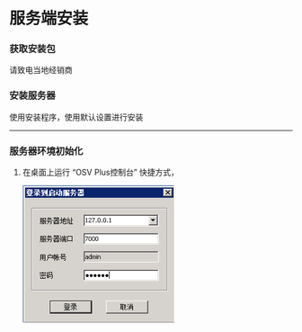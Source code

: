 # 服务端安装

### 获取安装包

请致电当地经销商

### 安装服务器

使用安装程序，使用默认设置进行安装

---

### 服务器环境初始化


1. 在桌面上运行 “OSV Plus控制台” 快捷方式，
   
   ![](/1.png)



